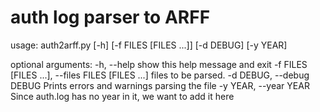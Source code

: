 # auth log parser to ARFF

usage: auth2arff.py [-h] [-f FILES [FILES ...]] [-d DEBUG] [-y YEAR]

optional arguments:
  -h, --help            show this help message and exit
  -f FILES [FILES ...], --files FILES [FILES ...]
                        files to be parsed.
  -d DEBUG, --debug DEBUG
                        Prints errors and warnings parsing the file
  -y YEAR, --year YEAR  Since auth.log has no year in it, we want to add it
                        here
